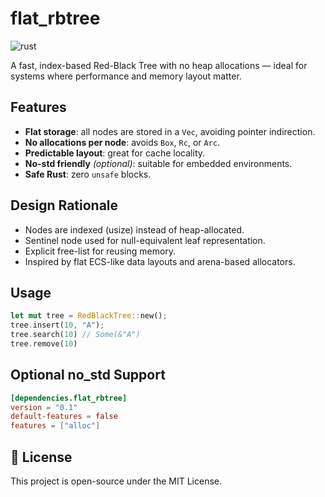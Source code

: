 # flat_rbtree

![rust](https://img.shields.io/badge/Rust-000000?style=for-the-badge&logo=rust&logoColor=white)

A fast, index-based Red-Black Tree with no heap allocations — ideal for systems where performance and memory layout matter.

## Features

- **Flat storage**: all nodes are stored in a `Vec`, avoiding pointer indirection.
- **No allocations per node**: avoids `Box`, `Rc`, or `Arc`.
- **Predictable layout**: great for cache locality.
- **No-std friendly** *(optional)*: suitable for embedded environments.
- **Safe Rust**: zero `unsafe` blocks.

## Design Rationale

- Nodes are indexed (usize) instead of heap-allocated.
- Sentinel node used for null-equivalent leaf representation.
- Explicit free-list for reusing memory.
- Inspired by flat ECS-like data layouts and arena-based allocators.

## Usage

```rust
let mut tree = RedBlackTree::new();
tree.insert(10, "A");
tree.search(10) // Some(&"A")
tree.remove(10)
```
## Optional no_std Support

```toml
[dependencies.flat_rbtree]
version = "0.1"
default-features = false
features = ["alloc"]
```

## 📝 License

This project is open-source under the MIT License.
